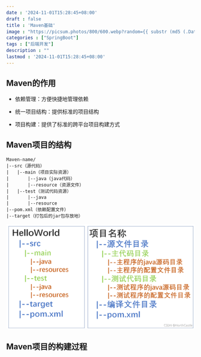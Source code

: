 ```yaml
---
date : '2024-11-01T15:28:45+08:00'
draft : false
title : 'Maven基础'
image : "https://picsum.photos/800/600.webp?random={{ substr (md5 (.Date)) 4 8 }}"
categories : ["SpringBoot"]
tags : ["后端开发"]
description : ""
lastmod : '2024-11-01T15:28:45+08:00'
---
```


## Maven的作用

- 依赖管理：方便快捷地管理依赖

- 统一项目结构：提供标准的项目结构

- 项目构建：提供了标准的跨平台项目构建方式

## Maven项目的结构

```
Maven-name/
|--src（源代码）
|	|--main（项目实际资源）
|		|--java（java代码）
|		|--resource（资源文件）
|	|--test（测试代码资源）
|		|--java
|		|--resource
|--pom.xml（依赖配置文件）
|--target（打包后的jar包存放地）
```

<img src="Maven项目结构图.png" alt="Maven项目结构图" style="zoom:67%;" />

## Maven项目的构建过程
